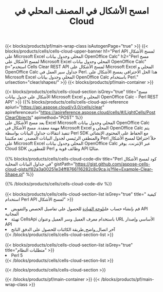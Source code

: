 ﻿---
title:  امسح الأشكال في المصنف المحلي في Cloud
description: Cloud APIs & SDKs لمسح الأشكال على Microsoft Excel & OpenOffice Calc. قم بمسح الأشكال على جداول البيانات المحلية بواسطة Cells Cloud API. تدعم SDK أنواع لغات التطوير. وهي تشمل Android و C# و Go و Java و NodeJS و Perl و PHP و Python و Ruby و swift.
url: /ar/perl/clear/shapes/
---
{{< blocks/products/pf/main-wrap-class isAutogenPage="true" >}}
{{< blocks/products/cells/cells-cloud-upper-banner h1="Perl API لمسح الأشكال على Microsoft Excel المحلي وجدول بيانات OpenOffice Calc" h2="Perl مسح لمسح الأشكال على Microsoft Excel المحلي وجدول بيانات OpenOffice Calc" p="استخدم Cells Clear REST API لمسح الأشكال على Microsoft Excel المحلي و OpenOffice Calc جداول سير العمل في Perl. هذا الحل الاحترافي يمسح الأشكال على Microsoft Excel المحلي وجدول بيانات OpenOffice Calc باستخدام Perl." urlsection="clear/shapes/" >}}
{{< blocks/products/pf/main-container >}}

{{< blocks/products/cells/cells-cloud-section isGrey="true" title="مسح الأشكال على جدول بيانات Microsoft Excel المحلي و OpenOffice Calc - Perl REST API" >}}
{{% blocks/products/cells/cells-cloud-api-reference apiurl="https://api.aspose.cloud/v3.0/cells/clear" apireferenceurl="https://apireference.aspose.cloud/cells/#/LightCells/PostClearObjects" apimethod="POST" %}}
<br/>
يعد مسح الأشكال على Excel Microsoft المحلي وجدول بيانات OpenOffice Calc مهمة معقدة. مسح الأشكال في Microsoft Excel المحلي و OpenOffice Calc يتم تنفيذ انتقالات جداول البيانات بواسطة Perl SDK مع الحفاظ على المحتوى الإنشائي والمنطقي الرئيسي لجدول البيانات المصدر. تعد مكتبتنا Perl حلاً احترافيًا لمسح الأشكال على Microsoft Excel المحلي وجدول بيانات OpenOffice Calc عبر الإنترنت. يوفر Cloud SDK للمطورين Perl وظائف قوية و API مثاليًا.
<br/>
<br/>
{{% blocks/products/cells/cells-cloud-code-div title="Perl كود لمسح الأشكال في جداول البيانات المحلية" gistPath="https://gist.github.com/aspose-cells-cloud-gists/f82a3a00251e34ff8766116282c8c9ca.js?file=Example-Clear-Shape.pl" %}}
  
{{% /blocks/products/cells/cells-cloud-code-div %}}
<br/>
<br/>
{{< blocks/products/cells/cells-cloud-section-list isGrey="true" title=" كيفية استخدام Perl API لمسح الأشكال" >}}
<li> قم بإنشاء حساب على<a href="https://dashboard.aspose.cloud/">لوحة القيادة</a> للحصول على تفاصيل الحصص والتفويض API المجانية</li>
<li>تهيئة CellsApi باستخدام معرف العميل وسر العميل وعنوان URL الأساسي وإصدار API</li>
<li>آخر اتصال_واضح_طريقة الكائنات للحصول على الدفق الناتج</li>
{{< /blocks/products/cells/cells-cloud-section-list >}}
<br/>
<br/>
{{< blocks/products/cells/cells-cloud-section-list isGrey="true" title="متطلبات النظام" >}}
<li>Perl 5</li>
{{< /blocks/products/cells/cells-cloud-section-list >}}

{{< /blocks/products/cells/cells-cloud-section >}}

{{< /blocks/products/pf/main-container >}}
{{< /blocks/products/pf/main-wrap-class >}}
